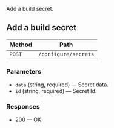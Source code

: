 Add a build secret.

## Add a build secret


| Method | Path |
|--------|------|
| `POST` | `/configure/secrets` |

### Parameters

* `data` (string, required) — Secret data.
* `id` (string, required) — Secret Id.

### Responses

* 200 — OK.
